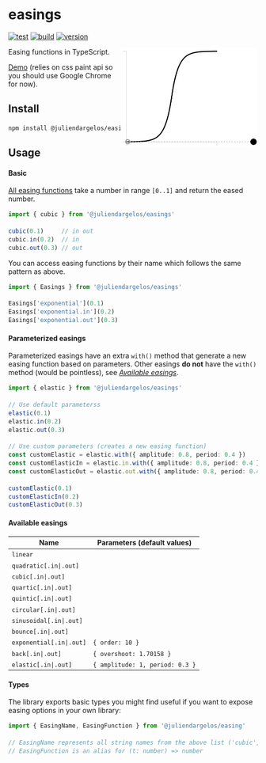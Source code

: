 # easings

[![test](https://github.com/juliendargelos/easings/workflows/test/badge.svg?branch=master)](https://github.com/juliendargelos/easings/actions?workflow=test)
[![build](https://github.com/juliendargelos/easings/workflows/build/badge.svg?branch=master)](https://github.com/juliendargelos/easings/actions?workflow=build)
[![version](https://img.shields.io/github/package-json/v/juliendargelos/easings)](https://github.com/juliendargelos/easings)

<img align="right" src="https://github.com/juliendargelos/easings/raw/master/figure.gif" height="200">

Easing functions in TypeScript.

[Demo](https://juliendargelos.com/easings) (relies on css paint api so you should use Google Chrome for now).

## Install

```bash
npm install @juliendargelos/easings --save
```

## Usage

#### Basic

[All easing functions](#available-easings) take a number in range `[0..1]` and return the eased number.

```typescript
import { cubic } from '@juliendargelos/easings'

cubic(0.1)     // in out
cubic.in(0.2)  // in
cubic.out(0.3) // out
```

You can access easing functions by their name which follows the same pattern as above.

```typescript
import { Easings } from '@juliendargelos/easings'

Easings['exponential'](0.1)
Easings['exponential.in'](0.2)
Easings['exponential.out'](0.3)
```

#### Parameterized easings

Parameterized easings have an extra `with()` method that generate a new easing function based on parameters. Other easings **do not** have the `with()` method (would be pointless), see [*Available easings*](#available-easings).

```typescript
import { elastic } from '@juliendargelos/easings'

// Use default parameterss
elastic(0.1)
elastic.in(0.2)
elastic.out(0.3)

// Use custom parameters (creates a new easing function)
const customElastic = elastic.with({ amplitude: 0.8, period: 0.4 })
const customElasticIn = elastic.in.with({ amplitude: 0.8, period: 0.4 })
const customElasticOut = elastic.out.with({ amplitude: 0.8, period: 0.4 })

customElastic(0.1)
customElasticIn(0.2)
customElasticOut(0.3)
```

#### Available easings

| Name                     | Parameters (default values)     |
|--------------------------|---------------------------------|
| `linear`                 |                                 |
| `quadratic[.in\|.out]`   |                                 |
| `cubic[.in\|.out]`       |                                 |
| `quartic[.in\|.out]`     |                                 |
| `quintic[.in\|.out]`     |                                 |
| `circular[.in\|.out]`    |                                 |
| `sinusoidal[.in\|.out]`  |                                 |
| `bounce[.in\|.out]`      |                                 |
| `exponential[.in\|.out]` | `{ order: 10 }`                 |
| `back[.in\|.out]`        | `{ overshoot: 1.70158 }`        |
| `elastic[.in\|.out]`     | `{ amplitude: 1, period: 0.3 }` |

#### Types

The library exports basic types you might find useful if you want to expose easing options in your own library:

```typescript
import { EasingName, EasingFunction } from '@juliendargelos/easing'

// EasingName represents all string names from the above list ('cubic', 'cubic.in', ...)
// EasingFunction is an alias for (t: number) => number
```
